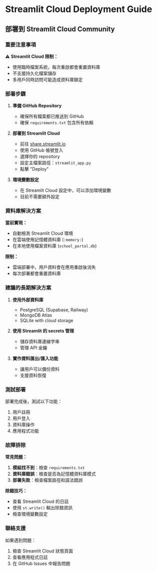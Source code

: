 # Streamlit Cloud Deployment Guide

## 部署到 Streamlit Cloud Community

### 重要注意事項

⚠️ **Streamlit Cloud 限制：**
- 使用臨時檔案系統，每次重啟都會重置資料庫
- 不支援持久化檔案儲存
- 多用戶同時訪問可能造成資料庫鎖定

### 部署步驟

1. **準備 GitHub Repository**
   - 確保所有檔案都已推送到 GitHub
   - 確保 `requirements.txt` 包含所有依賴

2. **部署到 Streamlit Cloud**
   - 前往 [share.streamlit.io](https://share.streamlit.io)
   - 使用 GitHub 帳號登入
   - 選擇你的 repository
   - 設定主檔案路徑：`streamlit_app.py`
   - 點擊 "Deploy"

3. **環境變數設定**
   - 在 Streamlit Cloud 設定中，可以添加環境變數
   - 目前不需要額外設定

### 資料庫解決方案

**當前實現：**
- 自動檢測 Streamlit Cloud 環境
- 在雲端使用記憶體資料庫 (`:memory:`)
- 在本地使用檔案資料庫 (`school_portal.db`)

**限制：**
- 雲端部署中，用戶資料會在應用重啟後消失
- 每次部署都會重置資料庫

### 建議的長期解決方案

1. **使用外部資料庫**
   - PostgreSQL (Supabase, Railway)
   - MongoDB Atlas
   - SQLite with cloud storage

2. **使用 Streamlit 的 secrets 管理**
   - 儲存資料庫連線字串
   - 管理 API 金鑰

3. **實作資料匯出/匯入功能**
   - 讓用戶可以備份資料
   - 支援資料恢復

### 測試部署

部署完成後，測試以下功能：
1. 用戶註冊
2. 用戶登入
3. 資料庫操作
4. 應用程式功能

### 故障排除

**常見問題：**
1. **模組找不到**：檢查 `requirements.txt`
2. **資料庫錯誤**：檢查是否為記憶體資料庫模式
3. **部署失敗**：檢查檔案路徑和語法錯誤

**除錯技巧：**
- 查看 Streamlit Cloud 的日誌
- 使用 `st.write()` 輸出除錯資訊
- 檢查環境變數設定

### 聯絡支援

如果遇到問題：
1. 檢查 Streamlit Cloud 狀態頁面
2. 查看應用程式日誌
3. 在 GitHub Issues 中報告問題 